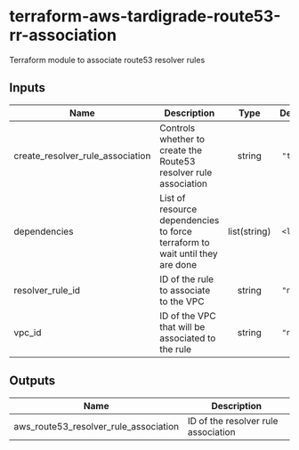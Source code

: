 # terraform-aws-tardigrade-route53-rr-association

Terraform module to associate route53 resolver rules

## Inputs

| Name | Description | Type | Default | Required |
|------|-------------|:----:|:-----:|:-----:|
| create\_resolver\_rule\_association | Controls whether to create the Route53 resolver rule association | string | `"true"` | no |
| dependencies | List of resource dependencies to force terraform to wait until they are done | list(string) | `<list>` | no |
| resolver\_rule\_id | ID of the rule to associate to the VPC | string | `"null"` | no |
| vpc\_id | ID of the VPC that will be associated to the rule | string | `"null"` | no |

## Outputs

| Name | Description |
|------|-------------|
| aws\_route53\_resolver\_rule\_association | ID of the resolver rule association |

